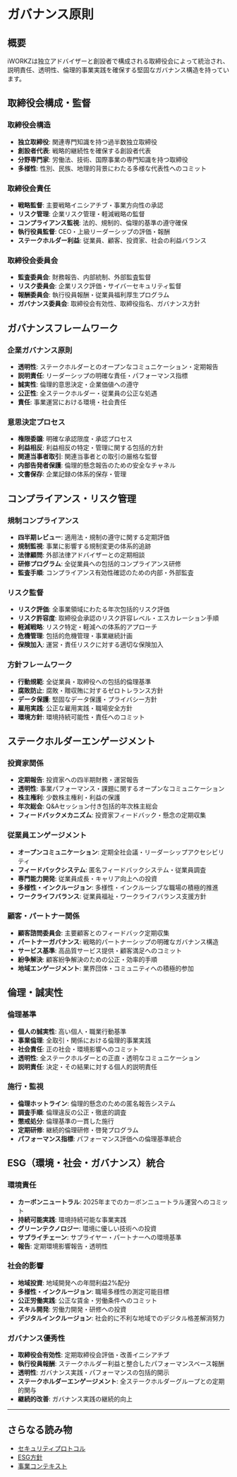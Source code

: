 # ガバナンス原則

## 概要
iWORKZは独立アドバイザーと創設者で構成される取締役会によって統治され、説明責任、透明性、倫理的事業実践を確保する堅固なガバナンス構造を持っています。

## 取締役会構成・監督

### 取締役会構造
- **独立取締役**: 関連専門知識を持つ過半数独立取締役
- **創設者代表**: 戦略的継続性を確保する創設者代表
- **分野専門家**: 労働法、技術、国際事業の専門知識を持つ取締役
- **多様性**: 性別、民族、地理的背景にわたる多様な代表性へのコミット

### 取締役会責任
- **戦略監督**: 主要戦略イニシアチブ・事業方向性の承認
- **リスク管理**: 企業リスク管理・軽減戦略の監督
- **コンプライアンス監視**: 法的、規制的、倫理的基準の遵守確保
- **執行役員監督**: CEO・上級リーダーシップの評価・報酬
- **ステークホルダー利益**: 従業員、顧客、投資家、社会の利益バランス

### 取締役会委員会
- **監査委員会**: 財務報告、内部統制、外部監査監督
- **リスク委員会**: 企業リスク評価・サイバーセキュリティ監督
- **報酬委員会**: 執行役員報酬・従業員福利厚生プログラム
- **ガバナンス委員会**: 取締役会有効性、取締役指名、ガバナンス方針

## ガバナンスフレームワーク

### 企業ガバナンス原則
- **透明性**: ステークホルダーとのオープンなコミュニケーション・定期報告
- **説明責任**: リーダーシップの明確な責任・パフォーマンス指標
- **誠実性**: 倫理的意思決定・企業価値への遵守
- **公正性**: 全ステークホルダー・従業員の公正な処遇
- **責任**: 事業運営における環境・社会責任

### 意思決定プロセス
- **権限委譲**: 明確な承認限度・承認プロセス
- **利益相反**: 利益相反の特定・管理に関する包括的方針
- **関連当事者取引**: 関連当事者との取引の厳格な監督
- **内部告発者保護**: 倫理的懸念報告のための安全なチャネル
- **文書保存**: 企業記録の体系的保存・管理

## コンプライアンス・リスク管理

### 規制コンプライアンス
- **四半期レビュー**: 適用法・規制の遵守に関する定期評価
- **規制監視**: 事業に影響する規制変更の体系的追跡
- **法律顧問**: 外部法律アドバイザーとの定期相談
- **研修プログラム**: 全従業員への包括的コンプライアンス研修
- **監査手順**: コンプライアンス有効性確認のための内部・外部監査

### リスク監督
- **リスク評価**: 全事業領域にわたる年次包括的リスク評価
- **リスク許容度**: 取締役会承認のリスク許容レベル・エスカレーション手順
- **軽減戦略**: リスク特定・軽減への体系的アプローチ
- **危機管理**: 包括的危機管理・事業継続計画
- **保険加入**: 運営・責任リスクに対する適切な保険加入

### 方針フレームワーク
- **行動規範**: 全従業員・取締役への包括的倫理基準
- **腐敗防止**: 腐敗・贈収賄に対するゼロトレランス方針
- **データ保護**: 堅固なデータ保護・プライバシー方針
- **雇用実践**: 公正な雇用実践・職場安全方針
- **環境方針**: 環境持続可能性・責任へのコミット

## ステークホルダーエンゲージメント

### 投資家関係
- **定期報告**: 投資家への四半期財務・運営報告
- **透明性**: 事業パフォーマンス・課題に関するオープンなコミュニケーション
- **株主権利**: 少数株主権利・利益の保護
- **年次総会**: Q&Aセッション付き包括的年次株主総会
- **フィードバックメカニズム**: 投資家フィードバック・懸念の定期収集

### 従業員エンゲージメント
- **オープンコミュニケーション**: 定期全社会議・リーダーシップアクセシビリティ
- **フィードバックシステム**: 匿名フィードバックシステム・従業員調査
- **専門能力開発**: 従業員成長・キャリア向上への投資
- **多様性・インクルージョン**: 多様性・インクルーシブな職場の積極的推進
- **ワークライフバランス**: 従業員福祉・ワークライフバランス支援方針

### 顧客・パートナー関係
- **顧客諮問委員会**: 主要顧客とのフィードバック定期収集
- **パートナーガバナンス**: 戦略的パートナーシップの明確なガバナンス構造
- **サービス基準**: 高品質サービス提供・顧客満足へのコミット
- **紛争解決**: 顧客紛争解決のための公正・効率的手順
- **地域エンゲージメント**: 業界団体・コミュニティへの積極的参加

## 倫理・誠実性

### 倫理基準
- **個人の誠実性**: 高い個人・職業行動基準
- **事業倫理**: 全取引・関係における倫理的事業実践
- **社会責任**: 正の社会・環境影響へのコミット
- **透明性**: 全ステークホルダーとの正直・透明なコミュニケーション
- **説明責任**: 決定・その結果に対する個人的説明責任

### 施行・監視
- **倫理ホットライン**: 倫理的懸念のための匿名報告システム
- **調査手順**: 倫理違反の公正・徹底的調査
- **懲戒処分**: 倫理基準の一貫した施行
- **定期研修**: 継続的倫理研修・啓発プログラム
- **パフォーマンス指標**: パフォーマンス評価への倫理基準統合

## ESG（環境・社会・ガバナンス）統合

### 環境責任
- **カーボンニュートラル**: 2025年までのカーボンニュートラル運営へのコミット
- **持続可能実践**: 環境持続可能な事業実践
- **グリーンテクノロジー**: 環境に優しい技術への投資
- **サプライチェーン**: サプライヤー・パートナーへの環境基準
- **報告**: 定期環境影響報告・透明性

### 社会的影響
- **地域投資**: 地域開発への年間利益2%配分
- **多様性・インクルージョン**: 職場多様性の測定可能目標
- **公正労働実践**: 公正な賃金・労働条件へのコミット
- **スキル開発**: 労働力開発・研修への投資
- **デジタルインクルージョン**: 社会的に不利な地域でのデジタル格差解消努力

### ガバナンス優秀性
- **取締役会有効性**: 定期取締役会評価・改善イニシアチブ
- **執行役員報酬**: ステークホルダー利益と整合したパフォーマンスベース報酬
- **透明性**: ガバナンス実践・パフォーマンスの包括的開示
- **ステークホルダーエンゲージメント**: 全ステークホルダーグループとの定期的関与
- **継続的改善**: ガバナンス実践の継続的向上

---

## さらなる読み物

- [セキュリティプロトコル](./SECURITY_PROTOCOLS_JA.md)
- [ESG方針](./ESG_POLICY_JA.md)
- [事業コンテキスト](../1_DOCUMENTATION/BUSINESS_CONTEXT_JA.md)